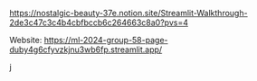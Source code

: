 https://nostalgic-beauty-37e.notion.site/Streamlit-Walkthrough-2de3c47c3c4b4cbfbccb6c264663c8a0?pvs=4

Website: https://ml-2024-group-58-page-duby4g6cfyvzkjnu3wb6fp.streamlit.app/

j
